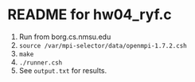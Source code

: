 # README for hw04_ryf.c

1. Run from borg.cs.nmsu.edu
2. `source /var/mpi-selector/data/openmpi-1.7.2.csh`
3. `make`
4. `./runner.csh`
5. See `output.txt` for results.